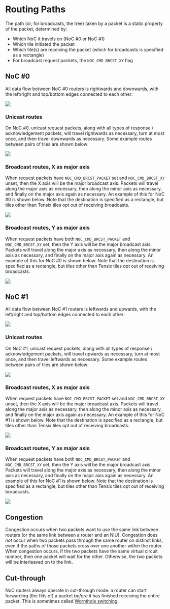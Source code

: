 # Routing Paths

The path (or, for broadcasts, the tree) taken by a packet is a static property of the packet, determined by:
* Which NoC it travels on (NoC #0 or NoC #1)
* Which tile initiated the packet
* Which tile(s) are receiving the packet (which for broadcasts is specified as a rectangle)
* For broadcast request packets, the `NOC_CMD_BRCST_XY` flag

## NoC #0

All data flow between NoC #0 routers is rightwards and downwards, with the left/right and top/bottom edges connected to each other:

![](../../Diagrams/Out/NoC_0.svg)

### Unicast routes

On NoC #0, unicast request packets, along with all types of response / acknowledgement packets, will travel rightwards as necessary, turn at most once, and then travel downwards as necessary. Some example routes between pairs of tiles are shown below:

![](../../Diagrams/Out/NoC_0_Unicast.svg)

### Broadcast routes, X as major axis

When request packets have `NOC_CMD_BRCST_PACKET` set and `NOC_CMD_BRCST_XY` unset, then the X axis will be the major broadcast axis. Packets will travel along the major axis as necessary, then along the minor axis as necessary, and finally on the major axis again as necessary. An example of this for NoC #0 is shown below. Note that the destination is specified as a rectangle, but tiles other than Tensix tiles opt out of receiving broadcasts.

![](../../Diagrams/Out/NoC_0_Broadcast0.svg)

### Broadcast routes, Y as major axis

When request packets have both `NOC_CMD_BRCST_PACKET` and `NOC_CMD_BRCST_XY` set, then the Y axis will be the major broadcast axis. Packets will travel along the major axis as necessary, then along the minor axis as necessary, and finally on the major axis again as necessary. An example of this for NoC #0 is shown below. Note that the destination is specified as a rectangle, but tiles other than Tensix tiles opt out of receiving broadcasts.

![](../../Diagrams/Out/NoC_0_Broadcast1.svg)

## NoC #1

All data flow between NoC #1 routers is leftwards and upwards, with the left/right and top/bottom edges connected to each other:

![](../../Diagrams/Out/NoC_1.svg)

### Unicast routes

On NoC #1, unicast request packets, along with all types of response / acknowledgement packets, will travel upwards as necessary, turn at most once, and then travel leftwards as necessary. Some example routes between pairs of tiles are shown below:

![](../../Diagrams/Out/NoC_1_Unicast.svg)

### Broadcast routes, X as major axis

When request packets have `NOC_CMD_BRCST_PACKET` set and `NOC_CMD_BRCST_XY` unset, then the X axis will be the major broadcast axis. Packets will travel along the major axis as necessary, then along the minor axis as necessary, and finally on the major axis again as necessary. An example of this for NoC #1 is shown below. Note that the destination is specified as a rectangle, but tiles other than Tensix tiles opt out of receiving broadcasts.

![](../../Diagrams/Out/NoC_1_Broadcast0.svg)

### Broadcast routes, Y as major axis

When request packets have both `NOC_CMD_BRCST_PACKET` and `NOC_CMD_BRCST_XY` set, then the Y axis will be the major broadcast axis. Packets will travel along the major axis as necessary, then along the minor axis as necessary, and finally on the major axis again as necessary. An example of this for NoC #1 is shown below. Note that the destination is specified as a rectangle, but tiles other than Tensix tiles opt out of receiving broadcasts.

![](../../Diagrams/Out/NoC_1_Broadcast1.svg)

## Congestion

Congestion occurs when two packets want to use the same link between routers (or the same link between a router and an NIU). Congestion does _not_ occur when two packets pass through the same router on distinct links, even if the paths of those packets cross over one another _within_ the router. When congestion occurs, if the two packets have the same virtual circuit number, then one packet will wait for the other. Otherwise, the two packets will be interleaved on to the link.

## Cut-through

NoC routers always operate in cut-through mode: a router can start forwarding (the flits of) a packet _before_ it has finished receiving the entire packet. This is sometimes called [Wormhole switching](https://en.wikipedia.org/wiki/Wormhole_switching).
